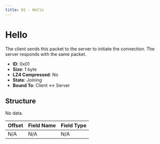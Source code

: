 ```yaml
---
title: 01 - Hello
---
```


# Hello

The client sends this packet to the server to initiate the connection. The server responds with the same packet.

- **ID**: 0x01
- **Size**: 1 byte
- **LZ4 Compressed**: No
- **State**: Joining
- **Bound To**: Client \<-> Server

## Structure

No data.

| Offset | Field Name | Field Type |
|--------|------------|------------|
| N/A    | N/A        | N/A        |

